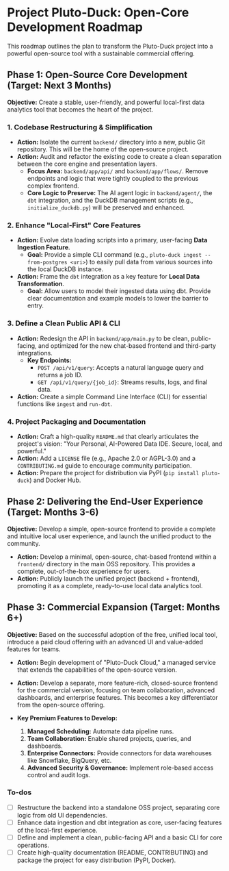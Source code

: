 <!-- 9662a618-818a-48c0-b73b-ed8b11fb9e8b 1734ae28-415d-4534-9de8-1ef6f8c073d7 -->
# Project Pluto-Duck: Open-Core Development Roadmap

This roadmap outlines the plan to transform the Pluto-Duck project into a powerful open-source tool with a sustainable commercial offering.

## Phase 1: Open-Source Core Development (Target: Next 3 Months)

**Objective:** Create a stable, user-friendly, and powerful local-first data analytics tool that becomes the heart of the project.

### 1. Codebase Restructuring & Simplification

- **Action:** Isolate the current `backend/` directory into a new, public Git repository. This will be the home of the open-source project.
- **Action:** Audit and refactor the existing code to create a clean separation between the core engine and presentation layers.
    - **Focus Area:** `backend/app/api/` and `backend/app/flows/`. Remove endpoints and logic that were tightly coupled to the previous complex frontend.
    - **Core Logic to Preserve:** The AI agent logic in `backend/agent/`, the `dbt` integration, and the DuckDB management scripts (e.g., `initialize_duckdb.py`) will be preserved and enhanced.

### 2. Enhance "Local-First" Core Features

- **Action:** Evolve data loading scripts into a primary, user-facing **Data Ingestion Feature**.
    - **Goal:** Provide a simple CLI command (e.g., `pluto-duck ingest --from-postgres <uri>`) to easily pull data from various sources into the local DuckDB instance.
- **Action:** Frame the `dbt` integration as a key feature for **Local Data Transformation**.
    - **Goal:** Allow users to model their ingested data using dbt. Provide clear documentation and example models to lower the barrier to entry.

### 3. Define a Clean Public API & CLI

- **Action:** Redesign the API in `backend/app/main.py` to be clean, public-facing, and optimized for the new chat-based frontend and third-party integrations.
    - **Key Endpoints:**
        - `POST /api/v1/query`: Accepts a natural language query and returns a job ID.
        - `GET /api/v1/query/{job_id}`: Streams results, logs, and final data.
- **Action:** Create a simple Command Line Interface (CLI) for essential functions like `ingest` and `run-dbt`.

### 4. Project Packaging and Documentation

- **Action:** Craft a high-quality `README.md` that clearly articulates the project's vision: "Your Personal, AI-Powered Data IDE. Secure, local, and powerful."
- **Action:** Add a `LICENSE` file (e.g., Apache 2.0 or AGPL-3.0) and a `CONTRIBUTING.md` guide to encourage community participation.
- **Action:** Prepare the project for distribution via PyPI (`pip install pluto-duck`) and Docker Hub.

## Phase 2: Delivering the End-User Experience (Target: Months 3-6)

**Objective:** Develop a simple, open-source frontend to provide a complete and intuitive local user experience, and launch the unified product to the community.

- **Action:** Develop a minimal, open-source, chat-based frontend within a `frontend/` directory in the main OSS repository. This provides a complete, out-of-the-box experience for users.
- **Action:** Publicly launch the unified project (backend + frontend), promoting it as a complete, ready-to-use local data analytics tool.

## Phase 3: Commercial Expansion (Target: Months 6+)

**Objective:** Based on the successful adoption of the free, unified local tool, introduce a paid cloud offering with an advanced UI and value-added features for teams.

- **Action:** Begin development of "Pluto-Duck Cloud," a managed service that extends the capabilities of the open-source version.
- **Action:** Develop a separate, more feature-rich, closed-source frontend for the commercial version, focusing on team collaboration, advanced dashboards, and enterprise features. This becomes a key differentiator from the open-source offering.
- **Key Premium Features to Develop:**

    1.  **Managed Scheduling:** Automate data pipeline runs.
    2.  **Team Collaboration:** Enable shared projects, queries, and dashboards.
    3.  **Enterprise Connectors:** Provide connectors for data warehouses like Snowflake, BigQuery, etc.
    4.  **Advanced Security & Governance:** Implement role-based access control and audit logs.

### To-dos

- [ ] Restructure the backend into a standalone OSS project, separating core logic from old UI dependencies.
- [ ] Enhance data ingestion and dbt integration as core, user-facing features of the local-first experience.
- [ ] Define and implement a clean, public-facing API and a basic CLI for core operations.
- [ ] Create high-quality documentation (README, CONTRIBUTING) and package the project for easy distribution (PyPI, Docker).